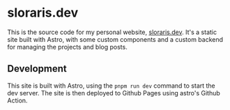 # sloraris.dev

This is the source code for my personal website, [sloraris.dev](https://sloraris.dev). It's a static site built with Astro, with some custom components and a custom backend for managing the projects and blog posts.

## Development

This site is built with Astro, using the `pnpm run dev` command to start the dev server. The site is then deployed to Github Pages using astro's Github Action.
